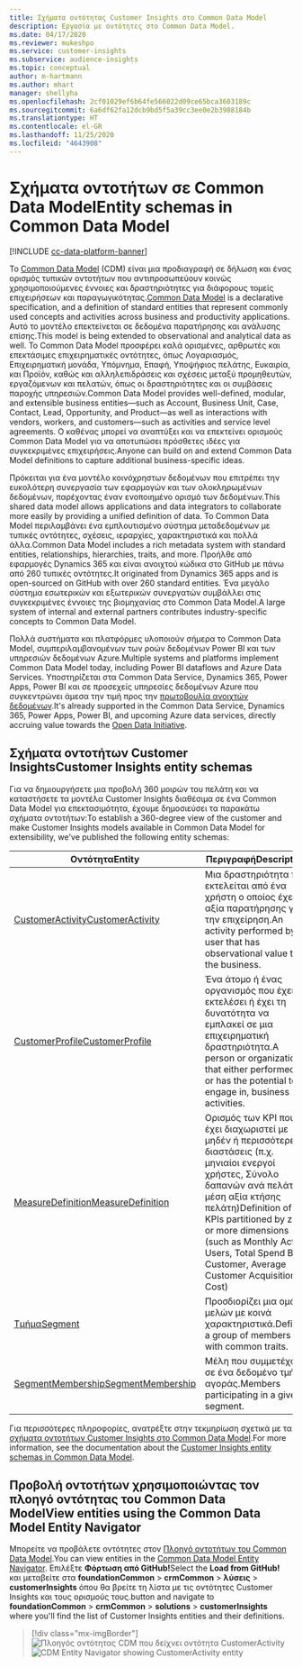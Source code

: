 ```yaml
---
title: Σχήματα οντότητας Customer Insights στο Common Data Model
description: Εργασία με οντότητες στο Common Data Model.
ms.date: 04/17/2020
ms.reviewer: mukeshpo
ms.service: customer-insights
ms.subservice: audience-insights
ms.topic: conceptual
author: m-hartmann
ms.author: mhart
manager: shellyha
ms.openlocfilehash: 2cf01029ef6b64fe566022d09ce65bca3603189c
ms.sourcegitcommit: 6a6df62fa12dcb9bd5f5a39cc3ee0e2b3988184b
ms.translationtype: HT
ms.contentlocale: el-GR
ms.lasthandoff: 11/25/2020
ms.locfileid: "4643908"
---
```

# <a name="entity-schemas-in-common-data-model"></a><span data-ttu-id="0ca12-103">Σχήματα οντοτήτων σε Common Data Model</span><span class="sxs-lookup"><span data-stu-id="0ca12-103">Entity schemas in Common Data Model</span></span>

[!INCLUDE [cc-data-platform-banner](../includes/cc-data-platform-banner.md)]

<span data-ttu-id="0ca12-104">Το [Common Data Model](https://docs.microsoft.com/common-data-model/) (CDM) είναι μια προδιαγραφή σε δήλωση και ένας ορισμός τυπικών οντοτήτων που αντιπροσωπεύουν κοινώς χρησιμοποιούμενες έννοιες και δραστηριότητες για διάφορους τομείς επιχειρήσεων και παραγωγικότητας.</span><span class="sxs-lookup"><span data-stu-id="0ca12-104">[Common Data Model](https://docs.microsoft.com/common-data-model/) is a declarative specification, and a definition of standard entities that represent commonly used concepts and activities across business and productivity applications.</span></span> <span data-ttu-id="0ca12-105">Αυτό το μοντέλο επεκτείνεται σε δεδομένα παρατήρησης και ανάλυσης επίσης.</span><span class="sxs-lookup"><span data-stu-id="0ca12-105">This model is being extended to observational and analytical data as well.</span></span> <span data-ttu-id="0ca12-106">Το Common Data Model προσφέρει καλά ορισμένες, αρθρωτές και επεκτάσιμες επιχειρηματικές οντότητες, όπως Λογαριασμός, Επιχειρηματική μονάδα, Υπόμνημα, Επαφή, Υποψήφιος πελάτης, Ευκαιρία, και Προϊόν, καθώς και αλληλεπιδράσεις και σχέσεις μεταξύ προμηθευτών, εργαζόμενων και πελατών, όπως οι δραστηριότητες και οι συμβάσεις παροχής υπηρεσιών.</span><span class="sxs-lookup"><span data-stu-id="0ca12-106">Common Data Model provides well-defined, modular, and extensible business entities—such as Account, Business Unit, Case, Contact, Lead, Opportunity, and Product—as well as interactions with vendors, workers, and customers—such as activities and service level agreements.</span></span> <span data-ttu-id="0ca12-107">Ο καθένας μπορεί να αναπτύξει και να επεκτείνει ορισμούς Common Data Model για να αποτυπώσει πρόσθετες ιδέες για συγκεκριμένες επιχειρήσεις.</span><span class="sxs-lookup"><span data-stu-id="0ca12-107">Anyone can build on and extend Common Data Model definitions to capture additional business-specific ideas.</span></span>

<span data-ttu-id="0ca12-108">Πρόκειται για ένα μοντέλο κοινόχρηστων δεδομένων που επιτρέπει την ευκολότερη συνεργασία των εφαρμογών και των ολοκληρωμένων δεδομένων, παρέχοντας έναν ενοποιημένο ορισμό των δεδομένων.</span><span class="sxs-lookup"><span data-stu-id="0ca12-108">This shared data model allows applications and data integrators to collaborate more easily by providing a unified definition of data.</span></span> <span data-ttu-id="0ca12-109">Το Common Data Model περιλαμβάνει ένα εμπλουτισμένο σύστημα μεταδεδομένων με τυπικές οντότητες, σχέσεις, ιεραρχίες, χαρακτηριστικά και πολλά άλλα.</span><span class="sxs-lookup"><span data-stu-id="0ca12-109">Common Data Model includes a rich metadata system with standard entities, relationships, hierarchies, traits, and more.</span></span> <span data-ttu-id="0ca12-110">Προήλθε από εφαρμογές Dynamics 365 και είναι ανοιχτού κώδικα στο GitHub με πάνω από 260 τυπικές οντότητες.</span><span class="sxs-lookup"><span data-stu-id="0ca12-110">It originated from Dynamics 365 apps and is open-sourced on GitHub with over 260 standard entities.</span></span> <span data-ttu-id="0ca12-111">Ένα μεγάλο σύστημα εσωτερικών και εξωτερικών συνεργατών συμβάλλει στις συγκεκριμένες έννοιες της βιομηχανίας στο Common Data Model.</span><span class="sxs-lookup"><span data-stu-id="0ca12-111">A large system of internal and external partners contributes industry-specific concepts to Common Data Model.</span></span>

<span data-ttu-id="0ca12-112">Πολλά συστήματα και πλατφόρμες υλοποιούν σήμερα το Common Data Model, συμπεριλαμβανομένων των ροών δεδομένων Power BI και των υπηρεσιών δεδομένων Azure.</span><span class="sxs-lookup"><span data-stu-id="0ca12-112">Multiple systems and platforms implement Common Data Model today, including Power BI dataflows and Azure Data Services.</span></span> <span data-ttu-id="0ca12-113">Υποστηρίζεται στα Common Data Service, Dynamics 365, Power Apps, Power BI και σε προσεχείς υπηρεσίες δεδομένων Azure που συγκεντρώνει άμεσα την τιμή προς την [πρωτοβουλία ανοιχτών δεδομένων](https://www.microsoft.com/open-data-initiative).</span><span class="sxs-lookup"><span data-stu-id="0ca12-113">It's already supported in the Common Data Service, Dynamics 365, Power Apps, Power BI, and upcoming Azure data services, directly accruing value towards the [Open Data Initiative](https://www.microsoft.com/open-data-initiative).</span></span>

## <a name="customer-insights-entity-schemas"></a><span data-ttu-id="0ca12-114">Σχήματα οντοτήτων Customer Insights</span><span class="sxs-lookup"><span data-stu-id="0ca12-114">Customer Insights entity schemas</span></span>

<span data-ttu-id="0ca12-115">Για να δημιουργήσετε μια προβολή 360 μοιρών του πελάτη και να καταστήσετε τα μοντέλα Customer Insights διαθέσιμα σε ένα Common Data Model για επεκτασιμότητα, έχουμε δημοσιεύσει τα παρακάτω σχήματα οντοτήτων:</span><span class="sxs-lookup"><span data-stu-id="0ca12-115">To establish a 360-degree view of the customer and make Customer Insights models available in Common Data Model for extensibility, we've published the following entity schemas:</span></span>

| <span data-ttu-id="0ca12-116">Οντότητα</span><span class="sxs-lookup"><span data-stu-id="0ca12-116">Entity</span></span> | <span data-ttu-id="0ca12-117">Περιγραφή</span><span class="sxs-lookup"><span data-stu-id="0ca12-117">Description</span></span> |
|---------|---------|
|[<span data-ttu-id="0ca12-118">CustomerActivity</span><span class="sxs-lookup"><span data-stu-id="0ca12-118">CustomerActivity</span></span>](https://docs.microsoft.com/common-data-model/schema/core/applicationcommon/foundationcommon/crmcommon/solutions/customerinsights/customeractivity) | <span data-ttu-id="0ca12-119">Μια δραστηριότητα που εκτελείται από ένα χρήστη ο οποίος έχει αξία παρατήρησης για την επιχείρηση.</span><span class="sxs-lookup"><span data-stu-id="0ca12-119">An activity performed by a user that has observational value to the business.</span></span> |
|[<span data-ttu-id="0ca12-120">CustomerProfile</span><span class="sxs-lookup"><span data-stu-id="0ca12-120">CustomerProfile</span></span>](https://docs.microsoft.com/common-data-model/schema/core/applicationcommon/foundationcommon/crmcommon/solutions/customerinsights/customerprofile) | <span data-ttu-id="0ca12-121">Ένα άτομο ή ένας οργανισμός που έχει εκτελέσει ή έχει τη δυνατότητα να εμπλακεί σε μια επιχειρηματική δραστηριότητα.</span><span class="sxs-lookup"><span data-stu-id="0ca12-121">A person or organization that either performed, or has the potential to engage in, business activities.</span></span> |
|[<span data-ttu-id="0ca12-122">MeasureDefinition</span><span class="sxs-lookup"><span data-stu-id="0ca12-122">MeasureDefinition</span></span>](https://docs.microsoft.com/common-data-model/schema/core/applicationcommon/foundationcommon/crmcommon/solutions/customerinsights/measuredefinition) | <span data-ttu-id="0ca12-123">Ορισμός των KPI που έχει διαχωριστεί με μηδέν ή περισσότερες διαστάσεις (π.χ. μηνιαίοι ενεργοί χρήστες, Σύνολο δαπανών ανά πελάτη, μέση αξία κτήσης πελάτη)</span><span class="sxs-lookup"><span data-stu-id="0ca12-123">Definition of KPIs partitioned by zero or more dimensions (such as Monthly Active Users, Total Spend By Customer, Average Customer Acquisition Cost)</span></span> |
|[<span data-ttu-id="0ca12-124">Τμήμα</span><span class="sxs-lookup"><span data-stu-id="0ca12-124">Segment</span></span>](https://docs.microsoft.com/common-data-model/schema/core/applicationcommon/foundationcommon/crmcommon/solutions/customerinsights/segment) | <span data-ttu-id="0ca12-125">Προσδιορίζει μια ομάδα μελών με κοινά χαρακτηριστικά.</span><span class="sxs-lookup"><span data-stu-id="0ca12-125">Defines a group of members with common traits.</span></span> |
|[<span data-ttu-id="0ca12-126">SegmentMembership</span><span class="sxs-lookup"><span data-stu-id="0ca12-126">SegmentMembership</span></span>](https://docs.microsoft.com/common-data-model/schema/core/applicationcommon/foundationcommon/crmcommon/solutions/customerinsights/segmentmembership) | <span data-ttu-id="0ca12-127">Μέλη που συμμετέχουν σε ένα δεδομένο τμήμα αγοράς.</span><span class="sxs-lookup"><span data-stu-id="0ca12-127">Members participating in a given segment.</span></span> |

<span data-ttu-id="0ca12-128">Για περισσότερες πληροφορίες, ανατρέξτε στην τεκμηρίωση σχετικά με τα [σχήματα οντοτήτων Customer Insights στο Common Data Model](https://docs.microsoft.com/common-data-model/schema/core/applicationcommon/foundationcommon/crmcommon/solutions/customerinsights/overview).</span><span class="sxs-lookup"><span data-stu-id="0ca12-128">For more information, see the documentation about the [Customer Insights entity schemas in Common Data Model](https://docs.microsoft.com/common-data-model/schema/core/applicationcommon/foundationcommon/crmcommon/solutions/customerinsights/overview).</span></span>

## <a name="view-entities-using-the-common-data-model-entity-navigator"></a><span data-ttu-id="0ca12-129">Προβολή οντοτήτων χρησιμοποιώντας τον πλοηγό οντότητας του Common Data Model</span><span class="sxs-lookup"><span data-stu-id="0ca12-129">View entities using the Common Data Model Entity Navigator</span></span>

<span data-ttu-id="0ca12-130">Μπορείτε να προβάλετε οντότητες στον [Πλοηγό οντοτήτων του Common Data Model](https://microsoft.github.io/CDM/).</span><span class="sxs-lookup"><span data-stu-id="0ca12-130">You can view entities in the [Common Data Model Entity Navigator](https://microsoft.github.io/CDM/).</span></span> <span data-ttu-id="0ca12-131">Επιλέξτε **Φόρτωση από GitHub!**</span><span class="sxs-lookup"><span data-stu-id="0ca12-131">Select the **Load from GitHub!**</span></span> <span data-ttu-id="0ca12-132">και μεταβείτε στα **foundationCommon** > **crmCommon** > **λύσεις** > **customerInsights** όπου θα βρείτε τη λίστα με τις οντότητες Customer Insights και τους ορισμούς τους.</span><span class="sxs-lookup"><span data-stu-id="0ca12-132">button and navigate to **foundationCommon** > **crmCommon** > **solutions** > **customerInsights** where you'll find the list of Customer Insights entities and their definitions.</span></span>
> [!div class="mx-imgBorder"]
> <span data-ttu-id="0ca12-133">![Πλοηγός οντότητας CDM που δείχνει οντότητα CustomerActivity](media/CDM-entity-navigator.png "Πλοηγός οντότητας CDM που δείχνει οντότητα CustomerActivity")</span><span class="sxs-lookup"><span data-stu-id="0ca12-133">![CDM Entity Navigator showing CustomerActivity entity](media/CDM-entity-navigator.png "CDM Entity Navigator showing CustomerActivity entity")</span></span>
